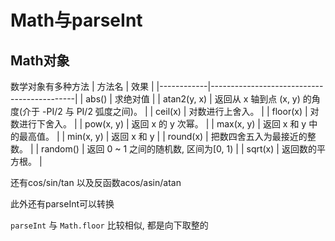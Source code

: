 # Math与parseInt

## Math对象

数学对象有多种方法
| 方法名        | 效果                                         |
|------------|--------------------------------------------|
| abs()      | 求绝对值                                       |
| atan2(y, x) | 返回从 x 轴到点 (x, y) 的角度(介于 -PI/2 与 PI/2 弧度之间)。 |
| ceil(x)    | 对数进行上舍入。 |
| floor(x)   | 对数进行下舍入。 |
| pow(x, y)   | 返回 x 的 y 次幂。 |
| max(x, y)   | 返回 x 和 y 中的最高值。 |
| min(x, y)   | 返回 x 和 y                                   |
| round(x)   | 把数四舍五入为最接近的整数。 |
| random()   | 返回 0 ~ 1 之间的随机数, 区间为[0, 1)                   |
| sqrt(x)    | 返回数的平方根。 |

还有cos/sin/tan
以及反函数acos/asin/atan

此外还有parseInt可以转换

 `parseInt` 与 `Math.floor` 比较相似, 都是向下取整的